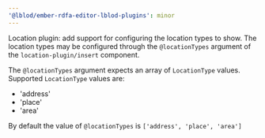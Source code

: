 ```yaml
---
'@lblod/ember-rdfa-editor-lblod-plugins': minor
---
```


Location plugin: add support for configuring the location types to show.
The location types may be configured through the `@locationTypes` argument of the `location-plugin/insert` component.

The `@locationTypes` argument expects an array of `LocationType` values.
Supported `LocationType` values are:
- 'address'
- 'place'
- 'area'

By default the value of `@locationTypes` is `['address', 'place', 'area']`
